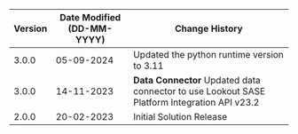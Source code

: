 | **Version** | **Date Modified (DD-MM-YYYY)** | **Change History**                          |
|-------------|--------------------------------|---------------------------------------------|
| 3.0.0       | 05-09-2024                     | Updated the python runtime version to 3.11  |
| 3.0.0       | 14-11-2023                     | **Data Connector** Updated data connector to use Lookout SASE Platform Integration API v23.2|
| 2.0.0       | 20-02-2023                     | Initial Solution Release |